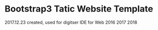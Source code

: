 # Bootstrap3 Tatic Website Template

2017.12.23 created, used for digitser IDE for Web 2016 2017 2018
